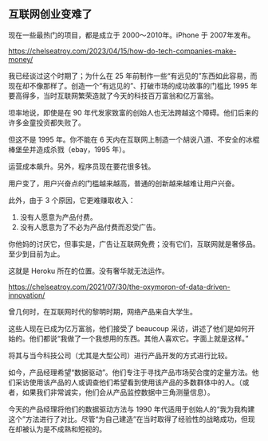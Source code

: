## 互联网创业变难了

现在一些最热门的项目，都是成立于 2000～2010年。iPhone 于 2007年发布。

https://chelseatroy.com/2023/04/15/how-do-tech-companies-make-money/

我已经谈过这个时期了；为什么在 25 年前制作一些“有远见的”东西如此容易，而现在却不像那样了。创造一个“有远见的”、打破市场的成功故事的门槛比 1995 年要高得多，当时互联网繁荣造就了今天的科技百万富翁和亿万富翁。

坦率地说，即使是在 90 年代发家致富的创始人也无法跨越这个障碍。他们后来的许多金童投资都失败了。

但这不是 1995 年。你不能在 6 天内在互联网上制造一个胡说八道、不安全的冰棍棒堡垒并造成杀戮（ebay，1995 年）。

运营成本飙升。另外，程序员现在要花很多钱。

用户变了，用户兴奋点的门槛越来越高，普通的创新越来越难让用户兴奋。

此外，由于 3 个原因，它更难赚取收入：
1. 没有人愿意为产品付费。
2. 没有人愿意为了不必为产品付费而忍受广告。


你他妈的讨厌它，但事实是，广告让互联网免费；没有它们，互联网就是奢侈品。至少到目前为止。

这就是 Heroku 所在的位置。没有奢华就无法运作。

https://chelseatroy.com/2021/07/30/the-oxymoron-of-data-driven-innovation/

曾几何时，在互联网时代的黎明时期，网络产品来自大学生。

这些人现在已成为亿万富翁，他们接受了 beaucoup 采访，讲述了他们是如何开始的。他们都说“我做了一个我想用的东西。其他人喜欢它。字面上就是这样。”

将其与当今科技公司（尤其是大型公司）进行产品开发的方式进行比较。

如今，产品经理希望“数据驱动”。他们专注于寻找产品市场契合度的定量方法。他们采访使用该产品的人或调查他们希望看到使用该产品的多数群体中的人。（或者，如果我们非常诚实，他们会从产品监控数据中三角测量信息）。

今天的产品经理将他们的数据驱动方法与 1990 年代适用于创始人的“我为我构建这个”方法进行了对比。尽管“为自己建造”在当时取得了经验性的战略成功，但现在却被认为是不成熟和短视的。